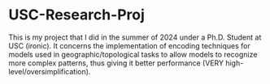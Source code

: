 # USC-Research-Proj
This is my project that I did in the summer of 2024 under a Ph.D. Student at USC (ironic). It concerns the implementation of encoding techniques for models used in geographic/topological tasks to allow models to recognize more complex patterns, thus giving it better performance (VERY high-level/oversimplification).

